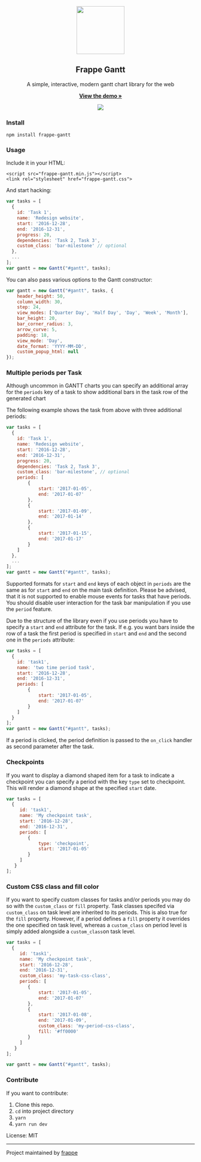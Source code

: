 <div align="center">
    <img src="https://github.com/frappe/design/blob/master/logos/logo-2019/frappe-gantt-logo.png" height="128">
    <h2>Frappe Gantt</h2>
    <p align="center">
        <p>A simple, interactive, modern gantt chart library for the web</p>
        <a href="https://frappe.github.io/gantt">
            <b>View the demo »</b>
        </a>
    </p>
</div>

<p align="center">
    <a href="https://frappe.github.io/gantt">
        <img src="https://cloud.githubusercontent.com/assets/9355208/21537921/4a38b194-cdbd-11e6-8110-e0da19678a6d.png">
    </a>
</p>

### Install
```
npm install frappe-gantt
```

### Usage
Include it in your HTML:
```
<script src="frappe-gantt.min.js"></script>
<link rel="stylesheet" href="frappe-gantt.css">
```

And start hacking:
```js
var tasks = [
  {
    id: 'Task 1',
    name: 'Redesign website',
    start: '2016-12-28',
    end: '2016-12-31',
    progress: 20,
    dependencies: 'Task 2, Task 3',
    custom_class: 'bar-milestone' // optional
  },
  ...
];
var gantt = new Gantt("#gantt", tasks);
```

You can also pass various options to the Gantt constructor:
```js
var gantt = new Gantt("#gantt", tasks, {
    header_height: 50,
    column_width: 30,
    step: 24,
    view_modes: ['Quarter Day', 'Half Day', 'Day', 'Week', 'Month'],
    bar_height: 20,
    bar_corner_radius: 3,
    arrow_curve: 5,
    padding: 18,
    view_mode: 'Day',   
    date_format: 'YYYY-MM-DD',
    custom_popup_html: null
});
```

### Multiple periods per Task
Although uncommon in GANTT charts you can specify an additional array for the `periods`
key of a task to show additional bars in the task row of the generated chart

The following example shows the task from above with three additional periods:

```js
var tasks = [
  {
    id: 'Task 1',
    name: 'Redesign website',
    start: '2016-12-28',
    end: '2016-12-31',
    progress: 20,
    dependencies: 'Task 2, Task 3',
    custom_class: 'bar-milestone', // optional
    periods: [
    	{
    		start: '2017-01-05',
    		end: '2017-01-07'
    	},
    	{
    		start: '2017-01-09',
    		end: '2017-01-14'
    	},
    	{
    		start: '2017-01-15',
    		end: '2017-01-17'
    	}
    ]
  },
  ...
];
var gantt = new Gantt("#gantt", tasks);
```

Supported formats for `start` and `end` keys of each object in `periods` are the same as for `start` and `end` on 
the main task definition. Please be advised, that it is not supported to enable mouse events for tasks that have periods.
You should disable user interaction for the task bar manipulation if you use the `period` feature.

Due to the structure of the library even if you use periods you have to specify a `start` and `end` attribute for the 
task. If e.g. you want bars inside the row of a task the first period is specified in `start` and `end` and the second 
one in the `periods` attribute:

```js
var tasks = [
  {
    id: 'task1',
    name: 'two time period task',
    start: '2016-12-28',
    end: '2016-12-31',
    periods: [
    	{
    		start: '2017-01-05',
    		end: '2017-01-07'
    	}
    ]
  }
];
var gantt = new Gantt("#gantt", tasks);
```

If a period is clicked, the period definition is passed to the `on_click` handler as second parameter after the task.

### Checkpoints

If you want to display a diamond shaped item for a task to indicate a checkpoint you can specify a period with the
key `type` set to checkpoint. This will render a diamond shape at the specified `start` date.
```js
var tasks = [
  {
     id: 'task1',
     name: 'My checkpoint task',
     start: '2016-12-28',
     end: '2016-12-31',
     periods: [
     	{
            type: 'checkpoint',
            start: '2017-01-05'
     	}
     ]
   }
];
```

### Custom CSS class and fill color

If you want to specify custom classes for tasks and/or periods you may do so with the `custom_class` or `fill` property.
Task classes specifed via `custom_class` on task level are inherited to its periods. This is also true for the `fill`
property. However, if a period defines a `fill` property it overrides the one specified on task level, whereas a
`custom_class` on period level is simply added alongside a `custom_class`on task level. 
```js
var tasks = [
  {
     id: 'task1',
     name: 'My checkpoint task',
     start: '2016-12-28',
     end: '2016-12-31',
     custom_class: 'my-task-css-class',
     periods: [
     	{
            start: '2017-01-05',
            end: '2017-01-07'
     	},
     	{
            start: '2017-01-08',
            end: '2017-01-09',
            custom_class: 'my-period-css-class',
            fill: '#ff0000'
     	}
     ]
   }
];

var gantt = new Gantt("#gantt", tasks);
```

### Contribute

If you want to contribute:

1. Clone this repo.
2. `cd` into project directory
3. `yarn`
4. `yarn run dev`

License: MIT

------------------
Project maintained by [frappe](https://github.com/frappe)
